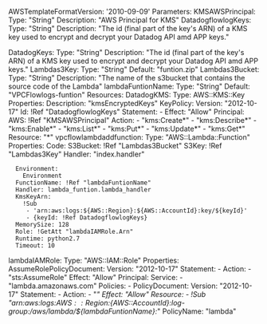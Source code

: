 AWSTemplateFormatVersion: '2010-09-09'
Parameters:
  KMSAWSPrincipal:
    Type: "String"
    Description: "AWS Principal for KMS"
  DatadogflowlogKeys:
    Type: "String"
    Description: "The id (final part of the key's ARN) of a KMS key used to encrypt and decrypt your Datadog API amd APP keys."

  DatadogKeys:
    Type: "String"
    Description: "The id (final part of the key's ARN) of a KMS key used to encrypt and decrypt your Datadog API amd APP keys."
  Lambdas3Key:
    Type: "String"
    Default: "funtion.zip"
  Lambdas3Bucket:
    Type: "String"
    Description: "The name of the s3bucket that contains the source code of the Lambda"
  lambdaFuntionName:
    Type: "String"
    Default: "VPCFlowlogs-funtion" 
Resources:
  DatadogKMS: 
    Type: AWS::KMS::Key
    Properties: 
     Description: "kmsEncryptedKeys"
     KeyPolicy: 
      Version: "2012-10-17"
      Id: !Ref "DatadogflowlogKeys"
      Statement: 
        - 
          Effect: "Allow"
          Principal: 
            AWS: !Ref "KMSAWSPrincipal"
          Action: 
            - "kms:Create*"
            - "kms:Describe*"
            - "kms:Enable*"
            - "kms:List*"
            - "kms:Put*"
            - "kms:Update*"
            - "kms:Get*"
          Resource: "*"
  vpcflowlambdaddfunction:
    Type: "AWS::Lambda::Function"
    Properties:
      Code: 
       S3Bucket: !Ref "Lambdas3Bucket"
       S3Key:    !Ref "Lambdas3Key"
       Handler: "index.handler"
        
      Environment:
        Environment
      FunctionName: !Ref "lambdaFuntionName"
      Handler: lambda_funtion.lambda_handler
      KmsKeyArn: 
        !Sub
         - 'arn:aws:logs:${AWS::Region}:${AWS::AccountId}:key/${keyId}'
         - {keyId: !Ref DatadogflowlogKeys}
      MemorySize: 128
      Role: !GetAtt "lambdaIAMRole.Arn"
      Runtime: python2.7
      Timeout: 10
  
  lambdaIAMRole:
    Type: "AWS::IAM::Role"
    Properties:
      AssumeRolePolicyDocument:
        Version: "2012-10-17"
        Statement:
          - Action:
              - "sts:AssumeRole"
            Effect: "Allow"
            Principal:
              Service:
                - "lambda.amazonaws.com"
      Policies:
        - PolicyDocument:
            Version: "2012-10-17"
            Statement:
              - Action:
                  - "*"
                Effect: "Allow"
                Resource:
                  - !Sub "arn:aws:logs:${AWS::Region}:${AWS::AccountId}:log-group:/aws/lambda/${lambdaFuntionName}:*"
          PolicyName: "lambda"
  
    

     
